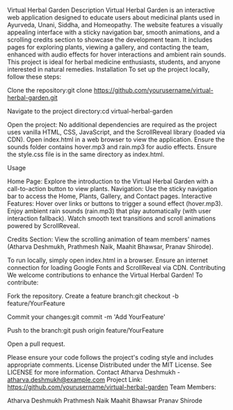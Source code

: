 Virtual Herbal Garden
Description
Virtual Herbal Garden is an interactive web application designed to educate users about medicinal plants used in Ayurveda, Unani, Siddha, and Homeopathy. The website features a visually appealing interface with a sticky navigation bar, smooth animations, and a scrolling credits section to showcase the development team. It includes pages for exploring plants, viewing a gallery, and contacting the team, enhanced with audio effects for hover interactions and ambient rain sounds.
This project is ideal for herbal medicine enthusiasts, students, and anyone interested in natural remedies.
Installation
To set up the project locally, follow these steps:

Clone the repository:git clone https://github.com/yourusername/virtual-herbal-garden.git


Navigate to the project directory:cd virtual-herbal-garden


Open the project:
No additional dependencies are required as the project uses vanilla HTML, CSS, JavaScript, and the ScrollReveal library (loaded via CDN).
Open index.html in a web browser to view the application.
Ensure the sounds folder contains hover.mp3 and rain.mp3 for audio effects.
Ensure the style.css file is in the same directory as index.html.



Usage

Home Page: Explore the introduction to the Virtual Herbal Garden with a call-to-action button to view plants.
Navigation: Use the sticky navigation bar to access the Home, Plants, Gallery, and Contact pages.
Interactive Features:
Hover over links or buttons to trigger a sound effect (hover.mp3).
Enjoy ambient rain sounds (rain.mp3) that play automatically (with user interaction fallback).
Watch smooth text transitions and scroll animations powered by ScrollReveal.


Credits Section: View the scrolling animation of team members' names (Atharva Deshmukh, Prathmesh Naik, Maahit Bhawsar, Pranav Shirode).

To run locally, simply open index.html in a browser. Ensure an internet connection for loading Google Fonts and ScrollReveal via CDN.
Contributing
We welcome contributions to enhance the Virtual Herbal Garden! To contribute:

Fork the repository.
Create a feature branch:git checkout -b feature/YourFeature


Commit your changes:git commit -m 'Add YourFeature'


Push to the branch:git push origin feature/YourFeature


Open a pull request.

Please ensure your code follows the project's coding style and includes appropriate comments.
License
Distributed under the MIT License. See LICENSE for more information.
Contact
Atharva Deshmukh - atharva.deshmukh@example.com
Project Link: https://github.com/yourusername/virtual-herbal-garden
Team Members:

Atharva Deshmukh
Prathmesh Naik
Maahit Bhawsar
Pranav Shirode

